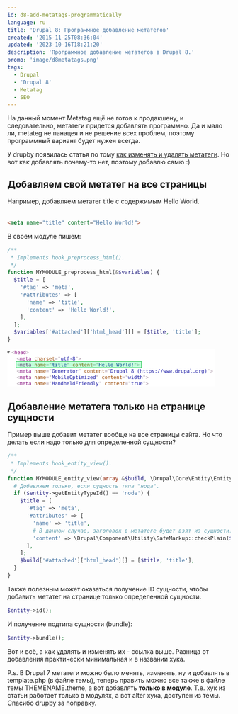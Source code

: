 ```yaml
---
id: d8-add-metatags-programmatically
language: ru
title: 'Drupal 8: Программное добавление метатегов'
created: '2015-11-25T08:36:04'
updated: '2023-10-16T18:21:20'
description: 'Программное добавление метатегов в Drupal 8.'
promo: 'image/d8metatags.png'
tags:
  - Drupal
  - 'Drupal 8'
  - Metatag
  - SEO
---
```


На данный момент Metatag ещё не готов к продакшену, и следовательно, метатеги
придется добавлять программно. Да и мало ли, metateg не панацея и не решение
всех проблем, поэтому программный вариант будет нужен всегда.

У drupby появилась статья по
тому [как изменять и удалять метатеги](http://drup.by/snippets/drupal-8-udalenie-i-izmenenie-metategov).
Но вот как добавлять почему-то нет, поэтому добавлю самю :)

## Добавляем свой метатег на все страницы

Например, добавляем метатег title с содержимым Hello World.

```html

<meta name="title" content="Hello World!">
```

В своём модуле пишем:

```php
/**
 * Implements hook_preprocess_html().
 */
function MYMODULE_preprocess_html(&$variables) {
  $title = [
    '#tag' => 'meta',
    '#attributes' => [
      'name' => 'title',
      'content' => 'Hello World!',
    ],
  ];
  $variables['#attached']['html_head'][] = [$title, 'title'];
}
```

![Результат](image/1%20(36).png)

## Добавление метатега только на странице сущности

Пример выше добавит метатег вообще на все страницы сайта. Но что делать если
надо только для определенной сущности?

```php
/**
 * Implements hook_entity_view().
 */
function MYMODULE_entity_view(array &$build, \Drupal\Core\Entity\EntityInterface $entity, \Drupal\Core\Entity\Display\EntityViewDisplayInterface $display, $view_mode, $langcode) {
  # Добавляем только, если сущность типа "нода".
  if ($entity->getEntityTypeId() == 'node') {
    $title = [
      '#tag' => 'meta',
      '#attributes' => [
        'name' => 'title',
        # В данном случае, заголовок в метатеге будет взят из сущности.
        'content' => \Drupal\Component\Utility\SafeMarkup::checkPlain($entity->title->value),
      ],
    ];
    $build['#attached']['html_head'][] = [$title, 'title'];
  }
}
```

Также полезным может оказаться получение ID сущности, чтобы добавить метатег на
странице только определенной сущности.

```php
$entity->id();
```

И получение подтипа сущности (bundle):

```php
$entity->bundle();
```

Вот и всё, а как удалять и изменять их - ссылка выше. Разница от добавления
практически минимальная и в названии хука.

P.s. В Drupal 7 метатеги можно было менять, изменять, ну и добавлять в
template.php (в файле темы), теперь править можно все также в файле темы
THEMENAME.theme, а вот добавлять **только в модуле**. Т.е. хук из статьи
работает только в модулях, а вот alter хука, доступен из темы. Спасибо drupby за
поправку.
